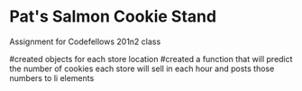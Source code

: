 # Pat's Salmon Cookie Stand

Assignment for Codefellows 201n2 class

#created objects for each store location
#created a function that will predict the number of cookies each store will sell in each hour and posts those numbers to li elements
